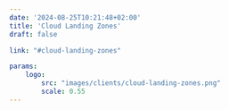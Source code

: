 ```yaml
---
date: '2024-08-25T10:21:48+02:00'
title: 'Cloud Landing Zones'
draft: false

link: "#cloud-landing-zones"

params:
    logo:
        src: "images/clients/cloud-landing-zones.png"
        scale: 0.55
---
```

